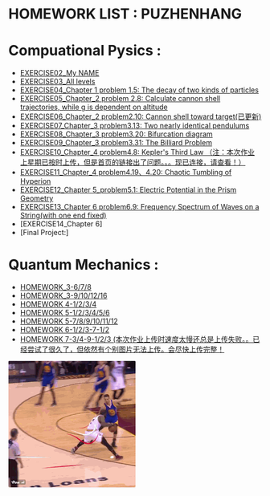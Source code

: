 HOMEWORK LIST : PUZHENHANG
=======
  
Compuational Pysics :  
=======  

 - [EXERCISE02_My NAME](https://github.com/Pu-ZH/compuationalphysics_N2014301020017/tree/master/EXERCISE02)  
 - [EXERCISE03_All levels](https://github.com/Pu-ZH/compuationalphysics_N2014301020017/tree/master/EXERCISE03)  
 - [EXERCISE04_Chapter 1 problem 1.5: The decay of two kinds of particles](https://github.com/Pu-ZH/compuationalphysics_N2014301020017/tree/master/homework04)
 - [EXERCISE05_Chapter_2 problem 2.8: Calculate cannon shell trajectories, while g is dependent on altitude](https://github.com/Pu-ZH/compuationalphysics_N2014301020017/tree/master/EXERCISE05)  
 - [EXERCISE06_Chapter_2 problem2.10: Cannon shell toward target(已更新)](https://github.com/Pu-ZH/compuationalphysics_N2014301020017/tree/master/EXERCISE06)  
 - [EXERCISE07_Chapter_3 problem3.13: Two nearly identical pendulums](https://github.com/Pu-ZH/compuationalphysics_N2014301020017/tree/master/EXERCISE07)      
 - [EXERCISE08_Chapter_3 problem3.20: Bifurcation diagram](https://github.com/Pu-ZH/compuationalphysics_N2014301020017/tree/master/EXERCISE08) 
 - [EXERCISE09_Chapter_3 problem3.31: The Billiard Problem](https://github.com/Pu-ZH/compuationalphysics_N2014301020017/tree/master/EXERCISE09)       
 - [EXERCISE10_Chapter_4 problem4.8: Kepler's Third Law （注：本次作业上星期已按时上传，但是首页的链接出了问题。。。现已连接，请查看！）](https://github.com/Pu-ZH/compuationalphysics_N2014301020017/tree/master/EXERCISE10)    
 - [EXERCISE11_Chapter_4 problem4.19、4.20: Chaotic Tumbling of Hyperion](https://github.com/Pu-ZH/compuationalphysics_N2014301020017/tree/master/EXERCISE11)      
 - [EXERCISE12_Chapter 5_problem5.1: Electric Potential in the Prism Geometry](https://github.com/Pu-ZH/compuationalphysics_N2014301020017/tree/master/EXERCISE12)       
 - [EXERCISE13_Chapter 6 problem6.9: Frequency Spectrum of Waves on a String(with one end fixed)](https://github.com/Pu-ZH/compuationalphysics_N2014301020017/tree/master/EXERCISE13)     
 - [EXERCISE14_Chapter 6]    
 - [Final Project:]  
   
     
Quantum Mechanics :  
=======   
 - [HOMEWORK_3-6/7/8](https://github.com/Pu-ZH/compuationalphysics_N2014301020017/tree/master/Quantum_Mechanics/Homework_3_678)    
 - [HOMEWORK_3-9/10/12/16](https://github.com/Pu-ZH/compuationalphysics_N2014301020017/tree/master/Quantum_Mechanics/Homework_3_9101216)    
 - [HOMEWORK 4-1/2/3/4](https://github.com/Pu-ZH/compuationalphysics_N2014301020017/tree/master/Quantum_Mechanics/Homework_4_1234)     
 - [HOMEWORK 5-1/2/3/4/5/6](https://github.com/Pu-ZH/compuationalphysics_N2014301020017/tree/master/Quantum_Mechanics/Homwwork_5_123456)      
 - [HOMEWORK 5-7/8/9/10/11/12](https://github.com/Pu-ZH/compuationalphysics_N2014301020017/tree/master/Quantum_Mechanics/Homework_5_789101112)      
 - [HOMEWORK 6-1/2/3-7-1/2](https://github.com/Pu-ZH/compuationalphysics_N2014301020017/tree/master/Quantum_Mechanics/Homework_6_123_7_12)      
 - [HOMEWORK 7-3/4-9-1/2/3 (本次作业上传时速度太慢还总是上传失败。。已经尝试了很久了，但依然有个别图片无法上传。会尽快上传完整！](https://github.com/Pu-ZH/compuationalphysics_N2014301020017/tree/master/Quantum_Mechanics/Homework_7_34_9_123)
 
     
     
![irving](https://github.com/Pu-ZH/compuationalphysics_N2014301020017/blob/master/photo/QQ%E5%9B%BE%E7%89%8720160925204048.gif)
